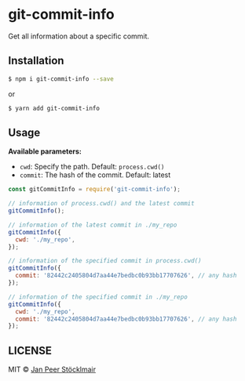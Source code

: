 # git-commit-info

Get all information about a specific commit.

## Installation

```sh
$ npm i git-commit-info --save
```
or
```sh
$ yarn add git-commit-info
```

## Usage

**Available parameters:**
- `cwd`: Specify the path. Default: `process.cwd()`
- `commit`: The hash of the commit. Default: latest

```js
const gitCommitInfo = require('git-commit-info');

// information of process.cwd() and the latest commit
gitCommitInfo();

// information of the latest commit in ./my_repo
gitCommitInfo({
  cwd: './my_repo',
});

// information of the specified commit in process.cwd()
gitCommitInfo({
  commit: '82442c2405804d7aa44e7bedbc0b93bb17707626', // any hash
});

// information of the specified commit in ./my_repo
gitCommitInfo({
  cwd: './my_repo',
  commit: '82442c2405804d7aa44e7bedbc0b93bb17707626', // any hash
});
```

## LICENSE

MIT © [Jan Peer Stöcklmair](https://www.jpeer.at)
